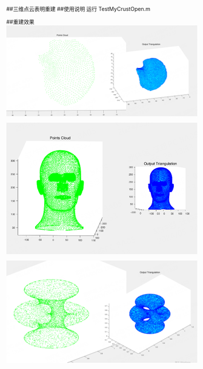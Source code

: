 ##三维点云表明重建
##使用说明
    运行 TestMyCrustOpen.m 

##重建效果
![image](./png/result.png)

![image](./png/result_head.png)

![image](./png/result_flower.png)

